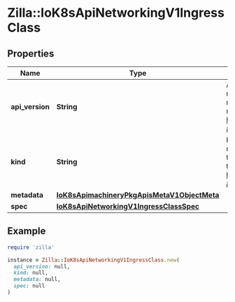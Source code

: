 # Zilla::IoK8sApiNetworkingV1IngressClass

## Properties

| Name | Type | Description | Notes |
| ---- | ---- | ----------- | ----- |
| **api_version** | **String** | APIVersion defines the versioned schema of this representation of an object. Servers should convert recognized schemas to the latest internal value, and may reject unrecognized values. More info: https://git.k8s.io/community/contributors/devel/sig-architecture/api-conventions.md#resources | [optional] |
| **kind** | **String** | Kind is a string value representing the REST resource this object represents. Servers may infer this from the endpoint the client submits requests to. Cannot be updated. In CamelCase. More info: https://git.k8s.io/community/contributors/devel/sig-architecture/api-conventions.md#types-kinds | [optional] |
| **metadata** | [**IoK8sApimachineryPkgApisMetaV1ObjectMeta**](IoK8sApimachineryPkgApisMetaV1ObjectMeta.md) |  | [optional] |
| **spec** | [**IoK8sApiNetworkingV1IngressClassSpec**](IoK8sApiNetworkingV1IngressClassSpec.md) |  | [optional] |

## Example

```ruby
require 'zilla'

instance = Zilla::IoK8sApiNetworkingV1IngressClass.new(
  api_version: null,
  kind: null,
  metadata: null,
  spec: null
)
```

